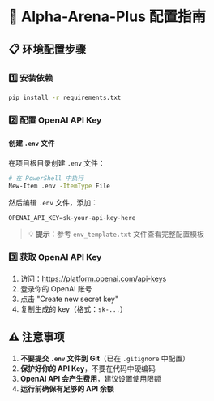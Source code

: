 # 🚀 Alpha-Arena-Plus 配置指南

## 📋 环境配置步骤

### 1️⃣ 安装依赖

```bash
pip install -r requirements.txt
```

### 2️⃣ 配置 OpenAI API Key

#### 创建 `.env` 文件

在项目根目录创建 `.env` 文件：

```bash
# 在 PowerShell 中执行
New-Item .env -ItemType File
```

然后编辑 `.env` 文件，添加：

```
OPENAI_API_KEY=sk-your-api-key-here
```

> 💡 **提示**：参考 `env_template.txt` 文件查看完整配置模板

### 3️⃣ 获取 OpenAI API Key

1. 访问：https://platform.openai.com/api-keys
2. 登录你的 OpenAI 账号
3. 点击 "Create new secret key"
4. 复制生成的 key（格式：`sk-...`）

## ⚠️ 注意事项

1. **不要提交 `.env` 文件到 Git**（已在 `.gitignore` 中配置）
2. **保护好你的 API Key**，不要在代码中硬编码
3. **OpenAI API 会产生费用**，建议设置使用限额
4. **运行前确保有足够的 API 余额**